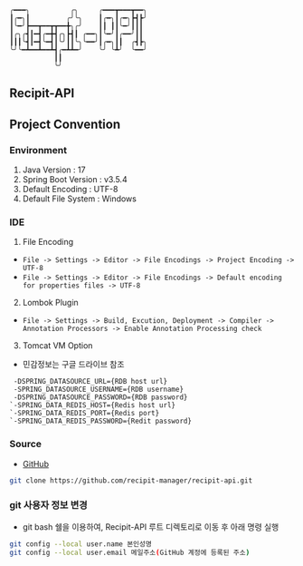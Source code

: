 ```plain

╭━━━╮          ╭╮     ╭━━━┳━━━┳━━╮
┃╭━╮┃         ╭╯╰╮    ┃╭━╮┃╭━╮┣┫┣╯
┃╰━╯┣━━┳━━┳┳━━╋╮╭╯    ┃┃ ┃┃╰━╯┃┃┃
┃╭╮╭┫┃━┫╭━╋┫╭╮┣┫┃ ╭━━╮┃╰━╯┃╭━━╯┃┃
┃┃┃╰┫┃━┫╰━┫┃╰╯┃┃╰╮╰━━╯┃╭━╮┃┃  ╭┫┣╮
╰╯╰━┻━━┻━━┻┫╭━┻┻━╯    ╰╯ ╰┻╯  ╰━━╯
           ┃┃
           ╰╯
```

## Recipit-API

## Project Convention
### Environment
1. Java Version : 17
2. Spring Boot Version : v3.5.4
3. Default Encoding : UTF-8
4. Default File System : Windows

### IDE
1. File Encoding
* `File -> Settings -> Editor -> File Encodings -> Project Encoding -> UTF-8`
* `File -> Settings -> Editor -> File Encodings -> Default encoding for properties files -> UTF-8`
2. Lombok Plugin
* `File -> Settings -> Build, Excution, Deployment -> Compiler -> Annotation Processors -> Enable Annotation Processing check`
3. Tomcat VM Option
* 민감정보는 구글 드라이브 참조 
```properties
 -DSPRING_DATASOURCE_URL={RDB host url}
 -SPRING_DATASOURCE_USERNAME={RDB username}
 -DSPRING_DATASOURCE_PASSWORD={RDB password}
`-SPRING_DATA_REDIS_HOST={Redis host url}
`-SPRING_DATA_REDIS_PORT={Redis port}
`-SPRING_DATA_REDIS_PASSWORD={Redit password}
``` 

### Source
* [GitHub](https://github.com/recipit-manager/recipit-api)

```bash
git clone https://github.com/recipit-manager/recipit-api.git 
```

### git 사용자 정보 변경
* git bash 쉘을 이용하여, Recipit-API 루트 디렉토리로 이동 후 아래 명령 실행
```bash
git config --local user.name 본인성명
git config --local user.email 메일주소(GitHub 계정에 등록된 주소)
```